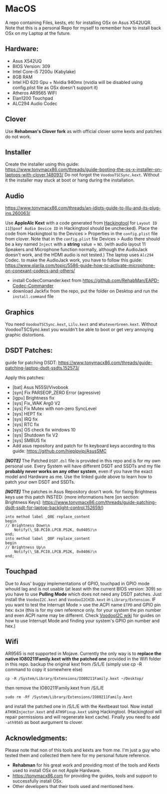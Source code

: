 
# MacOS
A repo containing Files, kests, etc for installing OSx on  Asus X542UQR.
Note that this is a personal Repo for myself to remember how to install back OSx on my Laptop at the future.

## Hardware:
- Asus X542UQ
- BIOS Version: 309
- Intel Core-i5 7200u (Kabylake)
- 8GB RAM
- Intel HD 620 Gpu + Nvidia 940mx (nvidia will be disabled using config.plist file as OSx doesn't support it)
- Atheros AR9565 WIFI
- Elan1200 Touchpad
- ALC294 Audio Codec

## Clover

Use **Rehabman's Clover fork** as with official clover some kexts and patches do not work.

## Installer
Create the installer using this guide:
https://www.tonymacx86.com/threads/guide-booting-the-os-x-installer-on-laptops-with-clover.148093/
Do not forgot the `VoodooTSCSync.kext`. Without it the installer may stuck at boot or hang during the installation.


## Audio
https://www.tonymacx86.com/threads/an-idiots-guide-to-lilu-and-its-plug-ins.260063/

Use **AppleAlc Kext** with a code generated from [Hackingtool](https://www.tonymacx86.com/threads/an-idiots-guide-to-lilu-and-its-plug-ins.260063/#Hacktool) for `Layout ID 11`(`Spoof Audio Device ID` in Hackingtool should be unchecked). Place the code from Hackingtool to the Devices > Properties in the `config.plist` file from clover. Note that in the `config.plist` file Devices > Audio there should be a key named `Inject` with a **string** value = `NO`.
(with audio layout 11 Speakers and Microphone function normally, although the AudioJack doesn't work, and the HDMI audio is not tested.)
The laptop uses `Alc294` Codec.
to make the AudioJack work, you have to follow this guide: https://www.olarila.com/topic/5586-guide-how-to-activate-microphone-on-conexant-codecs-and-others/
 - install CodecComander.kext from https://github.com/RehabMan/EAPD-Codec-Commander
 - download Jackfix from the repo, put the folder on Desktop and run the `install.command` file

## Graphics
You need `VoodooTSCSync.kext`, `Lilu.kext` and `WhateverGreen.kext`. Without VoodooTSCSync.kext you wouldn't be able to boot or get very annoying graphic distortions.

## DSDT Patches:
guide for patching DSDT:
https://www.tonymacx86.com/threads/guide-patching-laptop-dsdt-ssdts.152573/

Apply this patches:
 - [bat] Asus N55Sl/Vivobook
 - [syn] Fix PARSEOP_ZERO Error (agressive)
 - [igpu] Brightness fix
 - [sys] Fix_WAK Arg0 V2
 - [sys] Fix Mutex with non-zero SyncLevel
 - [sys] HEPT fix
 - [sys] IRQ fix
 - [sys] RTC fix
 - [sys] OS check fix windows 10
 - [sys] Shutdown fix V2
 - [sys] SMBUS fix
 - Add asus repository and patch for fn keyboard keys according to this guide: https://github.com/hieplpvip/AsusSMC

***[NOTE]*** The Patched `DSDT.dsl` file is provided in this repo and is for my own personal use. Every System will have different DSDT and SSDTs and my file **probably never works on any other system**, even if you have the exact model and Hardware as me. Use the linked guide above to learn how to patch your own DSDT and SSDTs.

***[NOTE]*** The patches in Asus Repository dosn't work. for fixing Brightness keys use this patch INSTED:
(more informations here [on section: Brightness Keys]: https://www.tonymacx86.com/threads/guide-patching-dsdt-ssdt-for-laptop-backlight-control.152659/)

    into method label _Q0E replace_content
    begin
    // Brightness Down\n
        Notify(\_SB.PCI0.LPCB.PS2K, 0x0405)\n
    end;
    into method label _Q0F replace_content
    begin
    // Brightness Up\n
        Notify(\_SB.PCI0.LPCB.PS2K, 0x0406)\n
    end;

    
    
## Touchpad
Due to Asus' buggy implementations of GPIO, touchpad in GPIO mode whould lag and is not usable (at least with the current BIOS version: 309) so you have to use **Pulling Mode** which does not need any DSDT patches. Just install the `VoodooI2C.kext` and `VoodooI2CHID.kext` in `Library/Extension`.
IF you want to test the Interrupt Mode > use the ACPI name `ETPD` and GPIO pin hex: `0x34` (this is for my own reference only. for your system the pin number and even ACPI name may be different. Check [VoodooI2C wiki](https://voodooi2c.github.io/#Installation/Installation) for guides on how to use Interrupt Mode and finding your system's GPIO pin number and hex.)

## Wifi
AR9565 is not supported in Mojave. Currently the only way is to **replace the native IO80211Family.kext with the patched one** provided in the Wifi folder in this repo. backup the original kext from /S/L/E (simply use cp -R command to copy it somewhere else)

    cp -R /System/Library/Extensions/IO80211Family.kext ~/Desktop/

then remove the IO80211Family.kext from /S/L/E

    sudo rm -Rf /System/Library/Extensions/IO80211Family.kext

and install the patched one in /S/L/E with the Kextbeast tool. Now install `ATH9KInjector.kext` and `ATH9Fixup.kext` using Hackingtool. (Hackingtool will repair permissions and will regenerate kext cache). Finally you need to add  `-ath9565` as boot aurgument to clover.

## Acknowledgments:
Please note that non of this tools and kexts are from me. I'm just a guy who tested them and collected them here for my personal future reference.
 - **Rehabman** for his great work and providing most of the tools and Kexts used to install OSx on not Apple Hardware.
- https://tonymacx86.com for providing the guides, tools and support to successfully install OSx.
- Other developers that their tools used and mentioned here.







